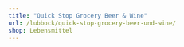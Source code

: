 ```yaml
---
title: "Quick Stop Grocery Beer & Wine"
url: /lubbock/quick-stop-grocery-beer-und-wine/
shop: Lebensmittel
---
```

